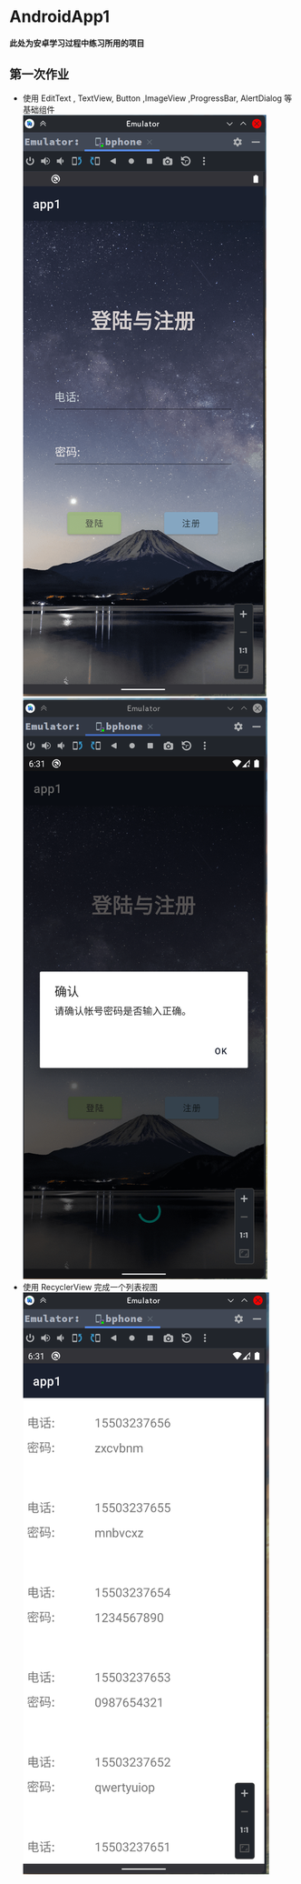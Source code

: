 # AndroidApp1
**此处为安卓学习过程中练习所用的项目**
## 第一次作业
- 使用 EditText , TextView, Button ,ImageView ,ProgressBar, AlertDialog 等基础组件
![alt 截图](./README-IMG/Screenshot_20220321_183100.png)
![alt 截图](./README-IMG/Screenshot_20220321_183203.png)
- 使用 RecyclerView 完成一个列表视图
![alt RecyclerView](./README-IMG/Screenshot_20220321_183139.png)
